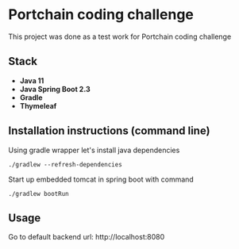 # Portchain coding challenge

This project was done as a test work for Portchain coding challenge

## Stack

- **Java 11**
- **Java Spring Boot 2.3**
- **Gradle**
- **Thymeleaf**

## Installation instructions (command line)

Using gradle wrapper let's install java dependencies
``` 
./gradlew --refresh-dependencies
```

Start up embedded tomcat in spring boot with command 
```
./gradlew bootRun
```

## Usage
Go to default backend url: http://localhost:8080
